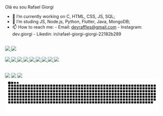 
Olá eu sou Rafael Giorgi

- 🔭 I’m currently working on C, HTML, CSS, JS, SQL;
- 🌱 I’m studing JS, Node.js, Python, Flutter, Java, MongoDB;
- 📫 How to reach me: 
        - Email: devraffles@gmail.com
        - Instagram: dev.giorgi
        - Likedin: in/rafael-giorgi-giorgi-22182b289

<div><br>
  <a href="https://github.com/rafaelnator/">
  <img height="180em" src="https://github-readme-stats.vercel.app/api?username=rafaelnator&show_icons=true&theme=holi&include_all_commits=true&count_private=true"/>
  <img height="180em" src="https://github-readme-stats.vercel.app/api/top-langs/?username=rafaelnator&layout=compact&langs_count=7&theme=holi"/>
</div>

<div display="flexbox" gap="1rem"> <br>
  <img src="https://cdn.jsdelivr.net/gh/devicons/devicon/icons/c/c-original.svg" height="50px"/>
  <img src="https://cdn.jsdelivr.net/gh/devicons/devicon/icons/html5/html5-original.svg" height="50px"/>
  <img src="https://cdn.jsdelivr.net/gh/devicons/devicon/icons/css3/css3-original.svg" height="50px"/>
  <img src="https://cdn.jsdelivr.net/gh/devicons/devicon/icons/javascript/javascript-original.svg" height="50px"/>      
  <img src="https://cdn.jsdelivr.net/gh/devicons/devicon/icons/nodejs/nodejs-original.svg" height="50px"/>
  <img src="https://cdn.jsdelivr.net/gh/devicons/devicon/icons/java/java-original.svg" height="50px"/>
  <img src="https://cdn.jsdelivr.net/gh/devicons/devicon/icons/python/python-original.svg" height="50px"/>        
  <img src="https://cdn.jsdelivr.net/gh/devicons/devicon/icons/mysql/mysql-original-wordmark.svg" height="50px"/>
  <img src="https://cdn.jsdelivr.net/gh/devicons/devicon/icons/mongodb/mongodb-original-wordmark.svg" height="50px"/>
</div> <br>

<div display="flexbox" gap="1rem"><br>
<a href="https://www.instagram.com/dev.giorgii/" target="_blank"><img src="https://img.shields.io/badge/-Instagram-%23E4405F?style=for-the-badge&logo=instagram&logoColor=white" target="_blank"></a>
<a href = "mailto:devraffles@gmail.com"><img src="https://img.shields.io/badge/-Gmail-%23333?style=for-the-badge&logo=gmail&logoColor=white" target="_blank"></a>
<a href="https://www.linkedin.com/in/rafael-giorgi-giorgi-22182b289/" target="_blank"><img src="https://img.shields.io/badge/-LinkedIn-%230077B5?style=for-the-badge&logo=linkedin&logoColor=white" target="_blank"></a> 
</div>

<picture>
  <source
    media="(prefers-color-scheme: dark)"
    srcset="https://raw.githubusercontent.com/platane/snk/output/github-contribution-grid-snake-dark.svg"
  />
  <source
    media="(prefers-color-scheme: light)"
    srcset="https://raw.githubusercontent.com/platane/snk/output/github-contribution-grid-snake.svg"
  />
  <img
    alt="github contribution grid snake animation"
    src="https://raw.githubusercontent.com/platane/snk/output/github-contribution-grid-snake.svg"
  />
</picture>
